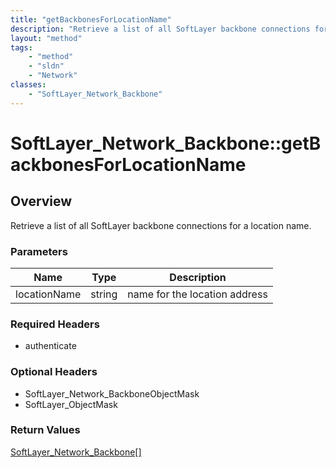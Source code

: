 ```yaml
---
title: "getBackbonesForLocationName"
description: "Retrieve a list of all SoftLayer backbone connections for a location name."
layout: "method"
tags:
    - "method"
    - "sldn"
    - "Network"
classes:
    - "SoftLayer_Network_Backbone"
---
```

# SoftLayer_Network_Backbone::getBackbonesForLocationName
## Overview 
Retrieve a list of all SoftLayer backbone connections for a location name. 

### Parameters 
|Name | Type | Description |
| --- | --- | --- |
|locationName| string| name for the location address|


### Required Headers
* authenticate

### Optional Headers
* SoftLayer_Network_BackboneObjectMask
* SoftLayer_ObjectMask

### Return Values
<a href='/reference/datatypes/SoftLayer_Network_Backbone'>SoftLayer_Network_Backbone[] </a>
